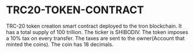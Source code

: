 # TRC20-TOKEN-CONTRACT
TRC-20 token creation smart contract deployed to the tron blockchain. It has a total supply of 100 trillion. The ticker is SHIBODIV. The token imposes a 10% tax on every transfer. The taxes are sent to the owner(Account that minted the coins). The coin has 18 decimals.
